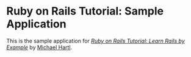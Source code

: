 # Ruby on Rails Tutorial: Sample Application

This is the sample application for [*Ruby on Rails Tutorial: Learn Rails by Example*](http://railstutorail.org/) by [Michael Hartl](http://michaelhartl.com/).
